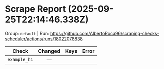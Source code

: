 # Scrape Report (2025-09-25T22:14:46.338Z)

Group: `default`  |  Run: https://github.com/AlbertoRoca96/scraping-checks-scheduler/actions/runs/18022078838

| Check | Changed | Keys | Error |
|---|:---:|:--|:--|
| `example_h1` | — |  |  |
